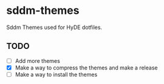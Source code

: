 # sddm-themes
Sddm Themes used for HyDE dotfiles.

## TODO
- [ ] Add more themes
- [x] Make a way to compress the themes and make a release
- [ ] Make a way to install the themes
